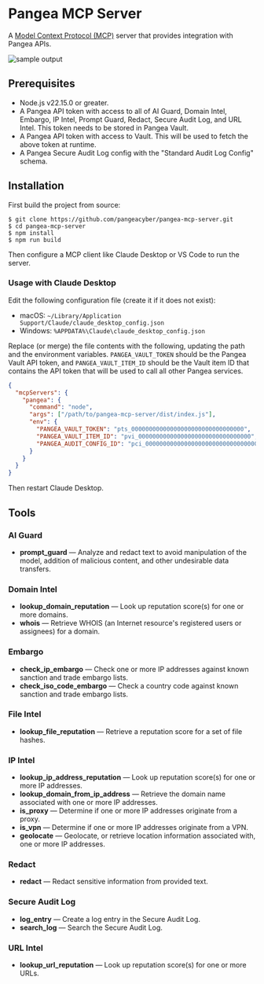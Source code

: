 # Pangea MCP Server

A [Model Context Protocol (MCP)](https://modelcontextprotocol.io/introduction)
server that provides integration with Pangea APIs.

![sample output](.github/assets/log-entry.png)

## Prerequisites

- Node.js v22.15.0 or greater.
- A Pangea API token with access to all of AI Guard, Domain Intel, Embargo,
  IP Intel, Prompt Guard, Redact, Secure Audit Log, and URL Intel. This token
  needs to be stored in Pangea Vault.
- A Pangea API token with access to Vault. This will be used to fetch the above
  token at runtime.
- A Pangea Secure Audit Log config with the "Standard Audit Log Config" schema.

## Installation

First build the project from source:

```shell
$ git clone https://github.com/pangeacyber/pangea-mcp-server.git
$ cd pangea-mcp-server
$ npm install
$ npm run build
```

Then configure a MCP client like Claude Desktop or VS Code to run the server.

### Usage with Claude Desktop

Edit the following configuration file (create it if it does not exist):

- macOS: `~/Library/Application Support/Claude/claude_desktop_config.json`
- Windows: `%APPDATA%\Claude\claude_desktop_config.json`

Replace (or merge) the file contents with the following, updating the path and
the environment variables. `PANGEA_VAULT_TOKEN` should be the Pangea Vault API
token, and `PANGEA_VAULT_ITEM_ID` should be the Vault item ID that contains the
API token that will be used to call all other Pangea services.

```json
{
  "mcpServers": {
    "pangea": {
      "command": "node",
      "args": ["/path/to/pangea-mcp-server/dist/index.js"],
      "env": {
        "PANGEA_VAULT_TOKEN": "pts_00000000000000000000000000000000",
        "PANGEA_VAULT_ITEM_ID": "pvi_00000000000000000000000000000000",
        "PANGEA_AUDIT_CONFIG_ID": "pci_00000000000000000000000000000000"
      }
    }
  }
}
```

Then restart Claude Desktop.

## Tools

### AI Guard

- **prompt_guard** — Analyze and redact text to avoid manipulation of the model, addition of malicious content, and other undesirable data transfers.

### Domain Intel

- **lookup_domain_reputation** — Look up reputation score(s) for one or more domains.
- **whois** — Retrieve WHOIS (an Internet resource's registered users or assignees) for a domain.

### Embargo

- **check_ip_embargo** — Check one or more IP addresses against known sanction and trade embargo lists.
- **check_iso_code_embargo** — Check a country code against known sanction and trade embargo lists.

### File Intel

- **lookup_file_reputation** — Retrieve a reputation score for a set of file hashes.

### IP Intel

- **lookup_ip_address_reputation** — Look up reputation score(s) for one or more IP addresses.
- **lookup_domain_from_ip_address** — Retrieve the domain name associated with one or more IP addresses.
- **is_proxy** — Determine if one or more IP addresses originate from a proxy.
- **is_vpn** — Determine if one or more IP addresses originate from a VPN.
- **geolocate** — Geolocate, or retrieve location information associated with, one or more IP addresses.

### Redact

- **redact** — Redact sensitive information from provided text.

### Secure Audit Log

- **log_entry** — Create a log entry in the Secure Audit Log.
- **search_log** — Search the Secure Audit Log.

### URL Intel

- **lookup_url_reputation** — Look up reputation score(s) for one or more URLs.
